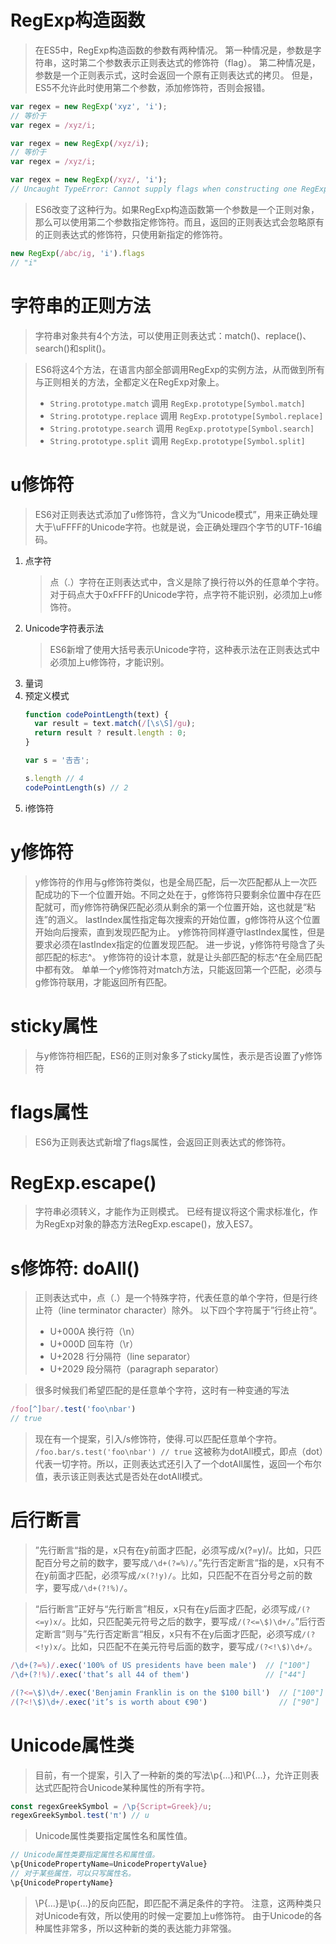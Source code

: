 # RegExp构造函数
> 在ES5中，RegExp构造函数的参数有两种情况。
> 第一种情况是，参数是字符串，这时第二个参数表示正则表达式的修饰符（flag）。
> 第二种情况是，参数是一个正则表示式，这时会返回一个原有正则表达式的拷贝。
> 但是，ES5不允许此时使用第二个参数，添加修饰符，否则会报错。
```javascript
var regex = new RegExp('xyz', 'i');
// 等价于
var regex = /xyz/i;

var regex = new RegExp(/xyz/i);
// 等价于
var regex = /xyz/i;

var regex = new RegExp(/xyz/, 'i');
// Uncaught TypeError: Cannot supply flags when constructing one RegExp from another
```
> ES6改变了这种行为。如果RegExp构造函数第一个参数是一个正则对象，那么可以使用第二个参数指定修饰符。而且，返回的正则表达式会忽略原有的正则表达式的修饰符，只使用新指定的修饰符。
```javascript
new RegExp(/abc/ig, 'i').flags
// "i"
```

# 字符串的正则方法
> 字符串对象共有4个方法，可以使用正则表达式：match()、replace()、search()和split()。

> ES6将这4个方法，在语言内部全部调用RegExp的实例方法，从而做到所有与正则相关的方法，全都定义在RegExp对象上。
> - `String.prototype.match` 调用 `RegExp.prototype[Symbol.match]`
> - `String.prototype.replace` 调用 `RegExp.prototype[Symbol.replace]`
> - `String.prototype.search` 调用 `RegExp.prototype[Symbol.search]`
> - `String.prototype.split` 调用 `RegExp.prototype[Symbol.split]`

# u修饰符
> ES6对正则表达式添加了u修饰符，含义为“Unicode模式”，用来正确处理大于\uFFFF的Unicode字符。也就是说，会正确处理四个字节的UTF-16编码。
1. 点字符
    > 点（.）字符在正则表达式中，含义是除了换行符以外的任意单个字符。对于码点大于0xFFFF的Unicode字符，点字符不能识别，必须加上u修饰符。
2. Unicode字符表示法
    > ES6新增了使用大括号表示Unicode字符，这种表示法在正则表达式中必须加上u修饰符，才能识别。
3. 量词
4. 预定义模式
    ```javascript
    function codePointLength(text) {
      var result = text.match(/[\s\S]/gu);
      return result ? result.length : 0;
    }
    
    var s = '𠮷𠮷';
    
    s.length // 4
    codePointLength(s) // 2
    ```
5. i修饰符

# y修饰符
> y修饰符的作用与g修饰符类似，也是全局匹配，后一次匹配都从上一次匹配成功的下一个位置开始。不同之处在于，g修饰符只要剩余位置中存在匹配就可，而y修饰符确保匹配必须从剩余的第一个位置开始，这也就是“粘连”的涵义。
> lastIndex属性指定每次搜索的开始位置，g修饰符从这个位置开始向后搜索，直到发现匹配为止。
> y修饰符同样遵守lastIndex属性，但是要求必须在lastIndex指定的位置发现匹配。
> 进一步说，y修饰符号隐含了头部匹配的标志^。
> y修饰符的设计本意，就是让头部匹配的标志^在全局匹配中都有效。
> 单单一个y修饰符对match方法，只能返回第一个匹配，必须与g修饰符联用，才能返回所有匹配。

# sticky属性
> 与y修饰符相匹配，ES6的正则对象多了sticky属性，表示是否设置了y修饰符

# flags属性
> ES6为正则表达式新增了flags属性，会返回正则表达式的修饰符。

# RegExp.escape()
> 字符串必须转义，才能作为正则模式。
> 已经有提议将这个需求标准化，作为RegExp对象的静态方法RegExp.escape()，放入ES7。

# s修饰符: doAll()
> 正则表达式中，点（.）是一个特殊字符，代表任意的单个字符，但是行终止符（line terminator character）除外。
> 以下四个字符属于”行终止符“。
> - U+000A 换行符（\n）
> - U+000D 回车符（\r）
> - U+2028 行分隔符（line separator）
> - U+2029 段分隔符（paragraph separator）

> 很多时候我们希望匹配的是任意单个字符，这时有一种变通的写法
```javascript
/foo[^]bar/.test('foo\nbar')
// true
```
> 现在有一个提案，引入/s修饰符，使得.可以匹配任意单个字符。
> `/foo.bar/s.test('foo\nbar') // true`
> 这被称为dotAll模式，即点（dot）代表一切字符。所以，正则表达式还引入了一个dotAll属性，返回一个布尔值，表示该正则表达式是否处在dotAll模式。

# 后行断言
> ”先行断言“指的是，x只有在y前面才匹配，必须写成/x(?=y)/。比如，只匹配百分号之前的数字，要写成`/\d+(?=%)/`。”先行否定断言“指的是，x只有不在y前面才匹配，必须写成`/x(?!y)/`。比如，只匹配不在百分号之前的数字，要写成`/\d+(?!%)/`。

> “后行断言”正好与“先行断言”相反，x只有在y后面才匹配，必须写成`/(?<=y)x/`。比如，只匹配美元符号之后的数字，要写成`/(?<=\$)\d+/`。”后行否定断言“则与”先行否定断言“相反，x只有不在y后面才匹配，必须写成`/(?<!y)x/`。比如，只匹配不在美元符号后面的数字，要写成`/(?<!\$)\d+/`。

```javascript
/\d+(?=%)/.exec('100% of US presidents have been male')  // ["100"]
/\d+(?!%)/.exec('that’s all 44 of them')                 // ["44"]

/(?<=\$)\d+/.exec('Benjamin Franklin is on the $100 bill')  // ["100"]
/(?<!\$)\d+/.exec('it’s is worth about €90')                // ["90"]
```

# Unicode属性类
> 目前，有一个提案，引入了一种新的类的写法\p{...}和\P{...}，允许正则表达式匹配符合Unicode某种属性的所有字符。

```javascript
const regexGreekSymbol = /\p{Script=Greek}/u;
regexGreekSymbol.test('π') // u
```

> Unicode属性类要指定属性名和属性值。
```javascript
// Unicode属性类要指定属性名和属性值。
\p{UnicodePropertyName=UnicodePropertyValue}
// 对于某些属性，可以只写属性名。
\p{UnicodePropertyName}
```

> \P{…}是\p{…}的反向匹配，即匹配不满足条件的字符。
> 注意，这两种类只对Unicode有效，所以使用的时候一定要加上u修饰符。
> 由于Unicode的各种属性非常多，所以这种新的类的表达能力非常强。
